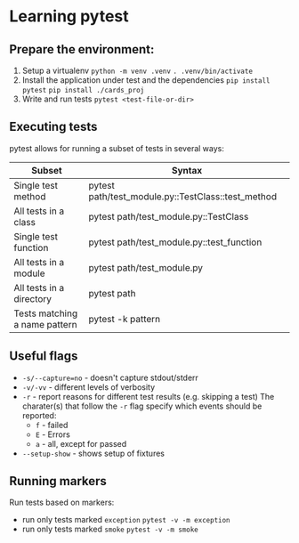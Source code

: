 # Learning pytest

## Prepare the environment:

1. Setup a virtualenv
   `python -m venv .venv`
   `. .venv/bin/activate`
2. Install the application under test and the dependencies
   `pip install pytest`
   `pip install ./cards_proj`
3. Write and run tests
   `pytest <test-file-or-dir>`


## Executing tests

pytest allows for running a subset of tests in several ways:

|Subset|Syntax|
|------|-------|
|Single test method              |  pytest path/test_module.py::TestClass::test_method |
|All tests in a class            |  pytest path/test_module.py::TestClass              |
|Single test function            |  pytest path/test_module.py::test_function          |
|All tests in a module           |  pytest path/test_module.py                         |
|All tests in a directory        |  pytest path                                        |
|Tests matching a name pattern   |  pytest -k pattern                                  |


## Useful flags

* `-s/--capture=no`  - doesn't capture stdout/stderr
* `-v/-vv`  - different levels of verbosity
* `-r` - report reasons for different test results (e.g. skipping a test)
  The charater(s) that follow the `-r` flag specify which events should
  be reported:
  - `f` - failed
  - `E` - Errors
  - `a` - all, except for passed
* `--setup-show` - shows setup of fixtures

## Running markers

Run tests based on markers:

- run only tests marked `exception`
  `pytest -v -m exception`
- run only  tests marked `smoke`
  `pytest -v -m smoke`
